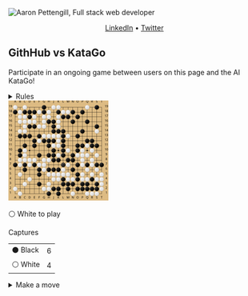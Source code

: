![Aaron Pettengill, Full stack web developer](https://github.com/airjp73/airjp73/assets/25882770/e0a7aae2-6b70-4a3e-9681-2e7b61e5774d)

<div align="center">
  
  [LinkedIn](https://www.linkedin.com/in/aaron-pettengill-7706846b/) • [Twitter](https://twitter.com/PettengillAaron)
  
</div>

## GithHub vs KataGo

Participate in an ongoing game between users on this page and the AI KataGo!

<details>
  <summary>Rules</summary>
  <ul>
    <li>Click on any legal move in the "Make a move" section below at any time to play a move for either player.</li>
    <li>Every 3 hours, a move will be played by KataGo with a low number of playouts.</li>
    <li>The game ends when KataGo passes or resigns.</li>
    <li>Completed games are stored in the <strong>history</strong> folder in this repo.</li>
  </ul>

</details>

<img src="./current/board_1720256804295.svg" />

<!-- MOVES START -->
<p>⚪️ White<!-- --> to play</p><table><summary>Captures</summary><tr><td>⚫️ Black</td><td>6</td></tr><tr><td>⚪️ White</td><td>4</td></tr></table><details><summary>Make a move</summary><table><caption>Key</caption><tr><td>A1, B2, C3, etc...</td><td>Valid move (click to make a move)</td></tr><tr><td>⚫️</td><td>Occupied by Black</td></tr><tr><td>⚪️</td><td>Occupied by White</td></tr><tr><td>⭕️</td><td>Illegal move due to <a href="https://senseis.xmp.net/?Ko">Ko</a></td></tr><tr><td>💀</td><td>Illegal move due to<!-- --> <a href="https://senseis.xmp.net/?Suicide">self-capture</a></td></tr></table><table><caption>Choose a spot to move</caption><tr><td></td><td>A</td><td>B</td><td>C</td><td>D</td><td>E</td><td>F</td><td>G</td><td>H</td><td>J</td><td>K</td><td>L</td><td>M</td><td>N</td><td>O</td><td>P</td><td>Q</td><td>R</td><td>S</td><td>T</td></tr><tr><td>19</td><td>⚪️</td><td><a href="https://kifu-io-2.vercel.app//gh_game/move?point=ba&amp;stone=w">B19</a></td><td>⚪️</td><td><a href="https://kifu-io-2.vercel.app//gh_game/move?point=da&amp;stone=w">D19</a></td><td><a href="https://kifu-io-2.vercel.app//gh_game/move?point=ea&amp;stone=w">E19</a></td><td><a href="https://kifu-io-2.vercel.app//gh_game/move?point=fa&amp;stone=w">F19</a></td><td>⚫️</td><td><a href="https://kifu-io-2.vercel.app//gh_game/move?point=ha&amp;stone=w">H19</a></td><td>⚪️</td><td>⚪️</td><td><a href="https://kifu-io-2.vercel.app//gh_game/move?point=ka&amp;stone=w">L19</a></td><td><a href="https://kifu-io-2.vercel.app//gh_game/move?point=la&amp;stone=w">M19</a></td><td><a href="https://kifu-io-2.vercel.app//gh_game/move?point=ma&amp;stone=w">N19</a></td><td><a href="https://kifu-io-2.vercel.app//gh_game/move?point=na&amp;stone=w">O19</a></td><td><a href="https://kifu-io-2.vercel.app//gh_game/move?point=oa&amp;stone=w">P19</a></td><td>⚪️</td><td><a href="https://kifu-io-2.vercel.app//gh_game/move?point=qa&amp;stone=w">R19</a></td><td>⚫️</td><td><a href="https://kifu-io-2.vercel.app//gh_game/move?point=sa&amp;stone=w">T19</a></td></tr><tr><td>18</td><td>⚫️</td><td>⚪️</td><td>⚫️</td><td>⚫️</td><td>⚫️</td><td>⚪️</td><td>⚫️</td><td>⚪️</td><td><a href="https://kifu-io-2.vercel.app//gh_game/move?point=ib&amp;stone=w">J18</a></td><td>⚫️</td><td>⚪️</td><td>⚪️</td><td>⚫️</td><td><a href="https://kifu-io-2.vercel.app//gh_game/move?point=nb&amp;stone=w">O18</a></td><td>⚫️</td><td><a href="https://kifu-io-2.vercel.app//gh_game/move?point=pb&amp;stone=w">Q18</a></td><td><a href="https://kifu-io-2.vercel.app//gh_game/move?point=qb&amp;stone=w">R18</a></td><td><a href="https://kifu-io-2.vercel.app//gh_game/move?point=rb&amp;stone=w">S18</a></td><td><a href="https://kifu-io-2.vercel.app//gh_game/move?point=sb&amp;stone=w">T18</a></td></tr><tr><td>17</td><td><a href="https://kifu-io-2.vercel.app//gh_game/move?point=ac&amp;stone=w">A17</a></td><td>⚪️</td><td>⚪️</td><td>⚫️</td><td>⚪️</td><td><a href="https://kifu-io-2.vercel.app//gh_game/move?point=fc&amp;stone=w">F17</a></td><td>⚪️</td><td>⚪️</td><td><a href="https://kifu-io-2.vercel.app//gh_game/move?point=ic&amp;stone=w">J17</a></td><td>⚪️</td><td>⚫️</td><td>⚫️</td><td>💀</td><td>⚫️</td><td><a href="https://kifu-io-2.vercel.app//gh_game/move?point=oc&amp;stone=w">P17</a></td><td><a href="https://kifu-io-2.vercel.app//gh_game/move?point=pc&amp;stone=w">Q17</a></td><td><a href="https://kifu-io-2.vercel.app//gh_game/move?point=qc&amp;stone=w">R17</a></td><td><a href="https://kifu-io-2.vercel.app//gh_game/move?point=rc&amp;stone=w">S17</a></td><td><a href="https://kifu-io-2.vercel.app//gh_game/move?point=sc&amp;stone=w">T17</a></td></tr><tr><td>16</td><td><a href="https://kifu-io-2.vercel.app//gh_game/move?point=ad&amp;stone=w">A16</a></td><td>⚪️</td><td>⚪️</td><td>⚪️</td><td>⚪️</td><td><a href="https://kifu-io-2.vercel.app//gh_game/move?point=fd&amp;stone=w">F16</a></td><td>⚪️</td><td>⚫️</td><td>⚫️</td><td>⚪️</td><td><a href="https://kifu-io-2.vercel.app//gh_game/move?point=kd&amp;stone=w">L16</a></td><td><a href="https://kifu-io-2.vercel.app//gh_game/move?point=ld&amp;stone=w">M16</a></td><td>⚫️</td><td><a href="https://kifu-io-2.vercel.app//gh_game/move?point=nd&amp;stone=w">O16</a></td><td><a href="https://kifu-io-2.vercel.app//gh_game/move?point=od&amp;stone=w">P16</a></td><td>⚫️</td><td><a href="https://kifu-io-2.vercel.app//gh_game/move?point=qd&amp;stone=w">R16</a></td><td><a href="https://kifu-io-2.vercel.app//gh_game/move?point=rd&amp;stone=w">S16</a></td><td><a href="https://kifu-io-2.vercel.app//gh_game/move?point=sd&amp;stone=w">T16</a></td></tr><tr><td>15</td><td><a href="https://kifu-io-2.vercel.app//gh_game/move?point=ae&amp;stone=w">A15</a></td><td><a href="https://kifu-io-2.vercel.app//gh_game/move?point=be&amp;stone=w">B15</a></td><td>⚪️</td><td>⚫️</td><td>⚫️</td><td>⚪️</td><td>⚪️</td><td><a href="https://kifu-io-2.vercel.app//gh_game/move?point=he&amp;stone=w">H15</a></td><td>⚫️</td><td>⚪️</td><td><a href="https://kifu-io-2.vercel.app//gh_game/move?point=ke&amp;stone=w">L15</a></td><td><a href="https://kifu-io-2.vercel.app//gh_game/move?point=le&amp;stone=w">M15</a></td><td><a href="https://kifu-io-2.vercel.app//gh_game/move?point=me&amp;stone=w">N15</a></td><td><a href="https://kifu-io-2.vercel.app//gh_game/move?point=ne&amp;stone=w">O15</a></td><td><a href="https://kifu-io-2.vercel.app//gh_game/move?point=oe&amp;stone=w">P15</a></td><td><a href="https://kifu-io-2.vercel.app//gh_game/move?point=pe&amp;stone=w">Q15</a></td><td><a href="https://kifu-io-2.vercel.app//gh_game/move?point=qe&amp;stone=w">R15</a></td><td>⚫️</td><td><a href="https://kifu-io-2.vercel.app//gh_game/move?point=se&amp;stone=w">T15</a></td></tr><tr><td>14</td><td><a href="https://kifu-io-2.vercel.app//gh_game/move?point=af&amp;stone=w">A14</a></td><td>⚪️</td><td>⚪️</td><td><a href="https://kifu-io-2.vercel.app//gh_game/move?point=df&amp;stone=w">D14</a></td><td><a href="https://kifu-io-2.vercel.app//gh_game/move?point=ef&amp;stone=w">E14</a></td><td><a href="https://kifu-io-2.vercel.app//gh_game/move?point=ff&amp;stone=w">F14</a></td><td><a href="https://kifu-io-2.vercel.app//gh_game/move?point=gf&amp;stone=w">G14</a></td><td><a href="https://kifu-io-2.vercel.app//gh_game/move?point=hf&amp;stone=w">H14</a></td><td>⚫️</td><td>⚫️</td><td>⚫️</td><td><a href="https://kifu-io-2.vercel.app//gh_game/move?point=lf&amp;stone=w">M14</a></td><td><a href="https://kifu-io-2.vercel.app//gh_game/move?point=mf&amp;stone=w">N14</a></td><td><a href="https://kifu-io-2.vercel.app//gh_game/move?point=nf&amp;stone=w">O14</a></td><td>⚫️</td><td><a href="https://kifu-io-2.vercel.app//gh_game/move?point=pf&amp;stone=w">Q14</a></td><td><a href="https://kifu-io-2.vercel.app//gh_game/move?point=qf&amp;stone=w">R14</a></td><td>⚪️</td><td><a href="https://kifu-io-2.vercel.app//gh_game/move?point=sf&amp;stone=w">T14</a></td></tr><tr><td>13</td><td><a href="https://kifu-io-2.vercel.app//gh_game/move?point=ag&amp;stone=w">A13</a></td><td>⚫️</td><td>⚫️</td><td>⚫️</td><td><a href="https://kifu-io-2.vercel.app//gh_game/move?point=eg&amp;stone=w">E13</a></td><td>⚫️</td><td>⚪️</td><td>⚪️</td><td>⚪️</td><td>⚪️</td><td>⚫️</td><td>⚪️</td><td><a href="https://kifu-io-2.vercel.app//gh_game/move?point=mg&amp;stone=w">N13</a></td><td>⚫️</td><td><a href="https://kifu-io-2.vercel.app//gh_game/move?point=og&amp;stone=w">P13</a></td><td><a href="https://kifu-io-2.vercel.app//gh_game/move?point=pg&amp;stone=w">Q13</a></td><td><a href="https://kifu-io-2.vercel.app//gh_game/move?point=qg&amp;stone=w">R13</a></td><td><a href="https://kifu-io-2.vercel.app//gh_game/move?point=rg&amp;stone=w">S13</a></td><td><a href="https://kifu-io-2.vercel.app//gh_game/move?point=sg&amp;stone=w">T13</a></td></tr><tr><td>12</td><td><a href="https://kifu-io-2.vercel.app//gh_game/move?point=ah&amp;stone=w">A12</a></td><td><a href="https://kifu-io-2.vercel.app//gh_game/move?point=bh&amp;stone=w">B12</a></td><td><a href="https://kifu-io-2.vercel.app//gh_game/move?point=ch&amp;stone=w">C12</a></td><td><a href="https://kifu-io-2.vercel.app//gh_game/move?point=dh&amp;stone=w">D12</a></td><td>⚫️</td><td>⚪️</td><td>⚫️</td><td>⚫️</td><td>⚫️</td><td>⚪️</td><td>⚫️</td><td><a href="https://kifu-io-2.vercel.app//gh_game/move?point=lh&amp;stone=w">M12</a></td><td><a href="https://kifu-io-2.vercel.app//gh_game/move?point=mh&amp;stone=w">N12</a></td><td><a href="https://kifu-io-2.vercel.app//gh_game/move?point=nh&amp;stone=w">O12</a></td><td><a href="https://kifu-io-2.vercel.app//gh_game/move?point=oh&amp;stone=w">P12</a></td><td>⚫️</td><td>⚫️</td><td><a href="https://kifu-io-2.vercel.app//gh_game/move?point=rh&amp;stone=w">S12</a></td><td><a href="https://kifu-io-2.vercel.app//gh_game/move?point=sh&amp;stone=w">T12</a></td></tr><tr><td>11</td><td><a href="https://kifu-io-2.vercel.app//gh_game/move?point=ai&amp;stone=w">A11</a></td><td><a href="https://kifu-io-2.vercel.app//gh_game/move?point=bi&amp;stone=w">B11</a></td><td>⚫️</td><td><a href="https://kifu-io-2.vercel.app//gh_game/move?point=di&amp;stone=w">D11</a></td><td>⚫️</td><td><a href="https://kifu-io-2.vercel.app//gh_game/move?point=fi&amp;stone=w">F11</a></td><td><a href="https://kifu-io-2.vercel.app//gh_game/move?point=gi&amp;stone=w">G11</a></td><td>⚫️</td><td>⚪️</td><td>⚪️</td><td>⚫️</td><td><a href="https://kifu-io-2.vercel.app//gh_game/move?point=li&amp;stone=w">M11</a></td><td><a href="https://kifu-io-2.vercel.app//gh_game/move?point=mi&amp;stone=w">N11</a></td><td>⚫️</td><td>⚫️</td><td>⚪️</td><td>⚫️</td><td>⚫️</td><td><a href="https://kifu-io-2.vercel.app//gh_game/move?point=si&amp;stone=w">T11</a></td></tr><tr><td>10</td><td><a href="https://kifu-io-2.vercel.app//gh_game/move?point=aj&amp;stone=w">A10</a></td><td>⚫️</td><td>⚪️</td><td><a href="https://kifu-io-2.vercel.app//gh_game/move?point=dj&amp;stone=w">D10</a></td><td><a href="https://kifu-io-2.vercel.app//gh_game/move?point=ej&amp;stone=w">E10</a></td><td><a href="https://kifu-io-2.vercel.app//gh_game/move?point=fj&amp;stone=w">F10</a></td><td><a href="https://kifu-io-2.vercel.app//gh_game/move?point=gj&amp;stone=w">G10</a></td><td><a href="https://kifu-io-2.vercel.app//gh_game/move?point=hj&amp;stone=w">H10</a></td><td>⚫️</td><td><a href="https://kifu-io-2.vercel.app//gh_game/move?point=jj&amp;stone=w">K10</a></td><td>⚫️</td><td>⚪️</td><td><a href="https://kifu-io-2.vercel.app//gh_game/move?point=mj&amp;stone=w">N10</a></td><td>⚫️</td><td>⚪️</td><td><a href="https://kifu-io-2.vercel.app//gh_game/move?point=pj&amp;stone=w">Q10</a></td><td>⚪️</td><td><a href="https://kifu-io-2.vercel.app//gh_game/move?point=rj&amp;stone=w">S10</a></td><td><a href="https://kifu-io-2.vercel.app//gh_game/move?point=sj&amp;stone=w">T10</a></td></tr><tr><td>9</td><td><a href="https://kifu-io-2.vercel.app//gh_game/move?point=ak&amp;stone=w">A9</a></td><td>⚫️</td><td>⚪️</td><td><a href="https://kifu-io-2.vercel.app//gh_game/move?point=dk&amp;stone=w">D9</a></td><td><a href="https://kifu-io-2.vercel.app//gh_game/move?point=ek&amp;stone=w">E9</a></td><td>⚫️</td><td><a href="https://kifu-io-2.vercel.app//gh_game/move?point=gk&amp;stone=w">G9</a></td><td>⚫️</td><td>⚫️</td><td>⚪️</td><td>⚫️</td><td><a href="https://kifu-io-2.vercel.app//gh_game/move?point=lk&amp;stone=w">M9</a></td><td>⚫️</td><td>⚪️</td><td>⚪️</td><td>⚪️</td><td><a href="https://kifu-io-2.vercel.app//gh_game/move?point=qk&amp;stone=w">R9</a></td><td>⚪️</td><td><a href="https://kifu-io-2.vercel.app//gh_game/move?point=sk&amp;stone=w">T9</a></td></tr><tr><td>8</td><td><a href="https://kifu-io-2.vercel.app//gh_game/move?point=al&amp;stone=w">A8</a></td><td>⚪️</td><td>⚪️</td><td>⚪️</td><td>⚪️</td><td><a href="https://kifu-io-2.vercel.app//gh_game/move?point=fl&amp;stone=w">F8</a></td><td>⚪️</td><td>⚪️</td><td>⚫️</td><td>⚫️</td><td>💀</td><td>⚫️</td><td>⚫️</td><td><a href="https://kifu-io-2.vercel.app//gh_game/move?point=nl&amp;stone=w">O8</a></td><td>⚪️</td><td><a href="https://kifu-io-2.vercel.app//gh_game/move?point=pl&amp;stone=w">Q8</a></td><td>⚪️</td><td><a href="https://kifu-io-2.vercel.app//gh_game/move?point=rl&amp;stone=w">S8</a></td><td><a href="https://kifu-io-2.vercel.app//gh_game/move?point=sl&amp;stone=w">T8</a></td></tr><tr><td>7</td><td>⚫️</td><td>⚪️</td><td>⚫️</td><td>⚪️</td><td>⚫️</td><td>⚪️</td><td>⚪️</td><td><a href="https://kifu-io-2.vercel.app//gh_game/move?point=hm&amp;stone=w">H7</a></td><td><a href="https://kifu-io-2.vercel.app//gh_game/move?point=im&amp;stone=w">J7</a></td><td><a href="https://kifu-io-2.vercel.app//gh_game/move?point=jm&amp;stone=w">K7</a></td><td>⚫️</td><td>⚪️</td><td><a href="https://kifu-io-2.vercel.app//gh_game/move?point=mm&amp;stone=w">N7</a></td><td>⚫️</td><td>⚪️</td><td>⚫️</td><td>⚪️</td><td>⚫️</td><td>⚫️</td></tr><tr><td>6</td><td><a href="https://kifu-io-2.vercel.app//gh_game/move?point=an&amp;stone=w">A6</a></td><td><a href="https://kifu-io-2.vercel.app//gh_game/move?point=bn&amp;stone=w">B6</a></td><td>⚫️</td><td><a href="https://kifu-io-2.vercel.app//gh_game/move?point=dn&amp;stone=w">D6</a></td><td><a href="https://kifu-io-2.vercel.app//gh_game/move?point=en&amp;stone=w">E6</a></td><td>⚫️</td><td>⚪️</td><td>⚫️</td><td>⚫️</td><td>⚫️</td><td>⚪️</td><td><a href="https://kifu-io-2.vercel.app//gh_game/move?point=ln&amp;stone=w">M6</a></td><td>⚫️</td><td><a href="https://kifu-io-2.vercel.app//gh_game/move?point=nn&amp;stone=w">O6</a></td><td><a href="https://kifu-io-2.vercel.app//gh_game/move?point=on&amp;stone=w">P6</a></td><td>⚪️</td><td><a href="https://kifu-io-2.vercel.app//gh_game/move?point=qn&amp;stone=w">R6</a></td><td>⚪️</td><td><a href="https://kifu-io-2.vercel.app//gh_game/move?point=sn&amp;stone=w">T6</a></td></tr><tr><td>5</td><td><a href="https://kifu-io-2.vercel.app//gh_game/move?point=ao&amp;stone=w">A5</a></td><td>⚪️</td><td><a href="https://kifu-io-2.vercel.app//gh_game/move?point=co&amp;stone=w">C5</a></td><td><a href="https://kifu-io-2.vercel.app//gh_game/move?point=do&amp;stone=w">D5</a></td><td><a href="https://kifu-io-2.vercel.app//gh_game/move?point=eo&amp;stone=w">E5</a></td><td>⚫️</td><td><a href="https://kifu-io-2.vercel.app//gh_game/move?point=go&amp;stone=w">G5</a></td><td>⚪️</td><td>⚪️</td><td>⚪️</td><td>⚪️</td><td>⚪️</td><td><a href="https://kifu-io-2.vercel.app//gh_game/move?point=mo&amp;stone=w">N5</a></td><td>⚫️</td><td>⚪️</td><td><a href="https://kifu-io-2.vercel.app//gh_game/move?point=po&amp;stone=w">Q5</a></td><td>⚪️</td><td><a href="https://kifu-io-2.vercel.app//gh_game/move?point=ro&amp;stone=w">S5</a></td><td>⚪️</td></tr><tr><td>4</td><td><a href="https://kifu-io-2.vercel.app//gh_game/move?point=ap&amp;stone=w">A4</a></td><td><a href="https://kifu-io-2.vercel.app//gh_game/move?point=bp&amp;stone=w">B4</a></td><td><a href="https://kifu-io-2.vercel.app//gh_game/move?point=cp&amp;stone=w">C4</a></td><td>⚪️</td><td><a href="https://kifu-io-2.vercel.app//gh_game/move?point=ep&amp;stone=w">E4</a></td><td><a href="https://kifu-io-2.vercel.app//gh_game/move?point=fp&amp;stone=w">F4</a></td><td><a href="https://kifu-io-2.vercel.app//gh_game/move?point=gp&amp;stone=w">G4</a></td><td><a href="https://kifu-io-2.vercel.app//gh_game/move?point=hp&amp;stone=w">H4</a></td><td>⚪️</td><td>⚪️</td><td>⚫️</td><td>⚪️</td><td>⚪️</td><td>⚫️</td><td>⚪️</td><td>⚪️</td><td>⚫️</td><td>⚪️</td><td>⚪️</td></tr><tr><td>3</td><td><a href="https://kifu-io-2.vercel.app//gh_game/move?point=aq&amp;stone=w">A3</a></td><td><a href="https://kifu-io-2.vercel.app//gh_game/move?point=bq&amp;stone=w">B3</a></td><td>⚪️</td><td><a href="https://kifu-io-2.vercel.app//gh_game/move?point=dq&amp;stone=w">D3</a></td><td><a href="https://kifu-io-2.vercel.app//gh_game/move?point=eq&amp;stone=w">E3</a></td><td>⚫️</td><td><a href="https://kifu-io-2.vercel.app//gh_game/move?point=gq&amp;stone=w">G3</a></td><td>⚪️</td><td><a href="https://kifu-io-2.vercel.app//gh_game/move?point=iq&amp;stone=w">J3</a></td><td><a href="https://kifu-io-2.vercel.app//gh_game/move?point=jq&amp;stone=w">K3</a></td><td>⚫️</td><td>⚫️</td><td>⚫️</td><td>💀</td><td>⚫️</td><td>⚫️</td><td><a href="https://kifu-io-2.vercel.app//gh_game/move?point=qq&amp;stone=w">R3</a></td><td>⚫️</td><td>⚪️</td></tr><tr><td>2</td><td>⚪️</td><td><a href="https://kifu-io-2.vercel.app//gh_game/move?point=br&amp;stone=w">B2</a></td><td><a href="https://kifu-io-2.vercel.app//gh_game/move?point=cr&amp;stone=w">C2</a></td><td><a href="https://kifu-io-2.vercel.app//gh_game/move?point=dr&amp;stone=w">D2</a></td><td><a href="https://kifu-io-2.vercel.app//gh_game/move?point=er&amp;stone=w">E2</a></td><td><a href="https://kifu-io-2.vercel.app//gh_game/move?point=fr&amp;stone=w">F2</a></td><td>⚪️</td><td>⚪️</td><td>⚫️</td><td>⚫️</td><td><a href="https://kifu-io-2.vercel.app//gh_game/move?point=kr&amp;stone=w">L2</a></td><td>⚫️</td><td><a href="https://kifu-io-2.vercel.app//gh_game/move?point=mr&amp;stone=w">N2</a></td><td>⚫️</td><td>⚫️</td><td>⚫️</td><td>⚫️</td><td>⚫️</td><td>⚪️</td></tr><tr><td>1</td><td><a href="https://kifu-io-2.vercel.app//gh_game/move?point=as&amp;stone=w">A1</a></td><td>⚪️</td><td><a href="https://kifu-io-2.vercel.app//gh_game/move?point=cs&amp;stone=w">C1</a></td><td><a href="https://kifu-io-2.vercel.app//gh_game/move?point=ds&amp;stone=w">D1</a></td><td><a href="https://kifu-io-2.vercel.app//gh_game/move?point=es&amp;stone=w">E1</a></td><td><a href="https://kifu-io-2.vercel.app//gh_game/move?point=fs&amp;stone=w">F1</a></td><td><a href="https://kifu-io-2.vercel.app//gh_game/move?point=gs&amp;stone=w">G1</a></td><td>⚫️</td><td>💀</td><td>⚫️</td><td><a href="https://kifu-io-2.vercel.app//gh_game/move?point=ks&amp;stone=w">L1</a></td><td><a href="https://kifu-io-2.vercel.app//gh_game/move?point=ls&amp;stone=w">M1</a></td><td>⚪️</td><td><a href="https://kifu-io-2.vercel.app//gh_game/move?point=ns&amp;stone=w">O1</a></td><td><a href="https://kifu-io-2.vercel.app//gh_game/move?point=os&amp;stone=w">P1</a></td><td>⚪️</td><td>⚪️</td><td>⚪️</td><td><a href="https://kifu-io-2.vercel.app//gh_game/move?point=ss&amp;stone=w">T1</a></td></tr></table></details>
<!-- MOVES END -->
